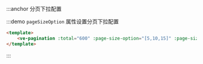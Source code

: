 :::anchor 分页下拉配置

:::demo `pageSizeOption` 属性设置分页下拉配置

```html
<template>
    <ve-pagination :total="600" :page-size-option="[5,10,15]" :page-size="5" />
</template>
```

:::

